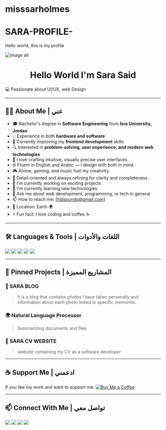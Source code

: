 # misssarholmes
# SARA-PROFILE-
Hello world, this is my profile 

<!-- Banner Image -->
![image alt](https://github.com/misssaraholmes/SARA-PROFILE-/blob/67d43f87d6f5a49013185f2745b44a52309d9e81/Copy%20of%203D%20Gradient%20Waves%20Feature%20Page%20with%20Glassy%20Hover%20Effect.png)
<!-- Profile Introduction -->
<h1 align="center">Hello World I'm Sara Said </h1>
<p align="center">

  💻 Passionate about UI/UX, web Design <br>

</p>

---

## 🧕🏻 About Me | عني
- 🎓 Bachelor's degree in **Software Engineering** from **Isra University, Jordan**  
- 💡 Experience in both **hardware and software**  
- 🌱 Currently improving my **frontend development** skills  
- 🔍 Interested in **problem-solving, user experience, and modern web technologies** 
- 🎨 I love crafting intuitive, visually precise user interfaces.
- 🌐 Fluent in English and Arabic — I design with both in mind.
- 🎮 Anime, gaming, and music fuel my creativity.
- 🧩 Detail-oriented and always refining for clarity and completeness.
- 🔭 I'm currently working on exciting projects
- 🌱 I'm currently learning new technologies
- 💬 Ask me about web development, programming, or tech in general
- 📫 How to reach me: [hidsounds@gmail.com]
- 📍 Location: Earth 🌍
- ⚡ Fun fact: I love coding and coffee ☕
---

## 🛠️ Languages & Tools | اللغات والأدوات

<p align="left">
  <img src="https://img.shields.io/badge/-HTML5-E34F26?style=flat&logo=html5&logoColor=white" />
  <img src="https://img.shields.io/badge/-CSS3-1572B6?style=flat&logo=css3&logoColor=white" />
  <img src="https://img.shields.io/badge/-JavaScript-F7DF1E?style=flat&logo=javascript&logoColor=black" />
  <img src="https://img.shields.io/badge/-Git-F05032?style=flat&logo=git&logoColor=white" />
  <img src="https://img.shields.io/badge/-GitHub-181717?style=flat&logo=github&logoColor=white" />
</p>




---

## 📌 Pinned Projects | المشاريع المميزة

### 🎨 SARA BLOG
> It is a blog that contains photos I have taken personally and information about each photo linked to specific memories.
### 🌍 Natural Language Processor 
> Summarizing documents and files

### 🧭 SARA CV WEBSITE 
> website containing my CV as a software developer

---

## ☕ Support Me | ادعمني

If you like my work and want to support me:
[![Buy Me a Coffee](https://img.shields.io/badge/-Buy%20Me%20a%20Coffee-FFDD00?style=flat&logo=buy-me-a-coffee&logoColor=black)](https://www.buymeacoffee.com/YOURUSERNAME)

---

## 📫 Connect With Me | تواصل معي

<p align="left">
  <a href="https://github.com/YOURUSERNAME"><img src="https://img.shields.io/badge/-GitHub-181717?style=flat&logo=github&logoColor=white" /></a>
  <a href="https://www.linkedin.com/in/YOURUSERNAME"><img src="https://img.shields.io/badge/-LinkedIn-0077B5?style=flat&logo=linkedin&logoColor=white" /></a>
  <a href="https://twitter.com/YOURUSERNAME"><img src="https://img.shields.io/badge/-Twitter-1DA1F2?style=flat&logo=twitter&logoColor=white" /></a>
  <a href="mailto:youremail@example.com"><img src="https://img.shields.io/badge/-Email-D14836?style=flat&logo=gmail&logoColor=white" /></a>
</p>
